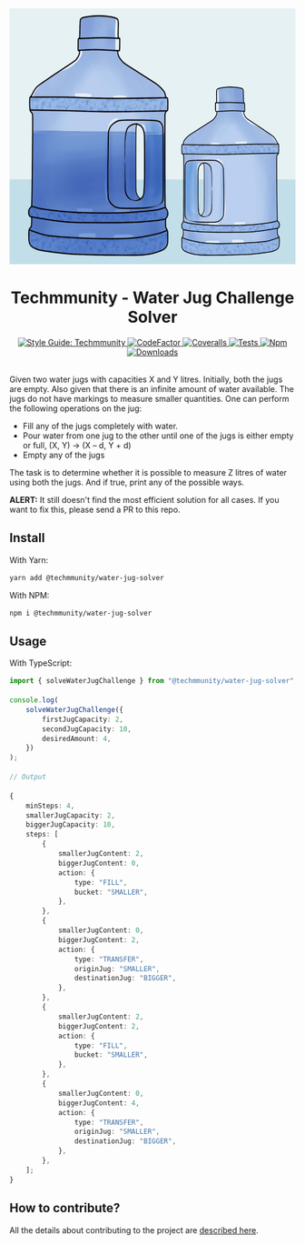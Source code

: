 <div align="center">

<img src="https://github.com/techmmunity/water-jug-solver/raw/master/resources/banner.jpg" width="600" height="450">

# Techmmunity - Water Jug Challenge Solver

<a href="https://github.com/techmmunity/eslint-config">
	<img src="https://img.shields.io/badge/style%20guide-Techmmunity-01d2ce?style=for-the-badge" alt="Style Guide: Techmmunity">
</a>
<a href="https://www.codefactor.io/repository/github/techmmunity/water-jug-solver">
	<img src="https://www.codefactor.io/repository/github/techmmunity/water-jug-solver/badge?style=for-the-badge" alt="CodeFactor">
</a>
<a href="https://coveralls.io/github/techmmunity/water-jug-solver?branch=master">
	<img src="https://img.shields.io/coveralls/github/techmmunity/water-jug-solver/master?style=for-the-badge" alt="Coveralls">
</a>
<a href="https://github.com/techmmunity/water-jug-solver/actions/workflows/coverage.yml">
	<img src="https://img.shields.io/github/workflow/status/techmmunity/water-jug-solver/tests?label=tests&logo=github&style=for-the-badge" alt="Tests">
</a>
<a href="https://www.npmjs.com/package/@techmmunity/water-jug-solver">
	<img src="https://img.shields.io/npm/v/@techmmunity/water-jug-solver.svg?color=CC3534&style=for-the-badge" alt="Npm">
</a>
<a href="https://www.npmjs.com/package/@techmmunity/water-jug-solver">
	<img src="https://img.shields.io/npm/dw/@techmmunity/water-jug-solver.svg?style=for-the-badge" alt="Downloads">
</a>

<br>
<br>

</div>

Given two water jugs with capacities X and Y litres. Initially, both the jugs are empty. Also given that there is an infinite amount of water available. The jugs do not have markings to measure smaller quantities.
One can perform the following operations on the jug:

- Fill any of the jugs completely with water.
- Pour water from one jug to the other until one of the jugs is either empty or full, (X, Y) -> (X – d, Y + d)
- Empty any of the jugs

The task is to determine whether it is possible to measure Z litres of water using both the jugs. And if true, print any of the possible ways.

**ALERT:** It still doesn't find the most efficient solution for all cases. If you want to fix this, please send a PR to this repo.

## Install

With Yarn:

```sh
yarn add @techmmunity/water-jug-solver
```

With NPM:

```sh
npm i @techmmunity/water-jug-solver
```

## Usage

With TypeScript:

```ts
import { solveWaterJugChallenge } from "@techmmunity/water-jug-solver";

console.log(
	solveWaterJugChallenge({
		firstJugCapacity: 2,
		secondJugCapacity: 10,
		desiredAmount: 4,
	})
);

// Output

{
	minSteps: 4,
	smallerJugCapacity: 2,
	biggerJugCapacity: 10,
	steps: [
		{
			smallerJugContent: 2,
			biggerJugContent: 0,
			action: {
				type: "FILL",
				bucket: "SMALLER",
			},
		},
		{
			smallerJugContent: 0,
			biggerJugContent: 2,
			action: {
				type: "TRANSFER",
				originJug: "SMALLER",
				destinationJug: "BIGGER",
			},
		},
		{
			smallerJugContent: 2,
			biggerJugContent: 2,
			action: {
				type: "FILL",
				bucket: "SMALLER",
			},
		},
		{
			smallerJugContent: 0,
			biggerJugContent: 4,
			action: {
				type: "TRANSFER",
				originJug: "SMALLER",
				destinationJug: "BIGGER",
			},
		},
	];
}
```

## How to contribute?

All the details about contributing to the project are [described here](https://github.com/techmmunity/base-project-services/blob/master/CONTRIBUTING.md).
